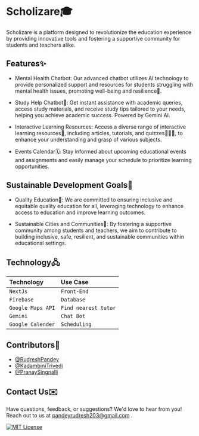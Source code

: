 
# Scholizare🎓

Scholizare is a platform designed to revolutionize the education experience by providing innovative tools and fostering a supportive community for students and teachers alike.


## Features✨

- Mental Health Chatbot: Our advanced chatbot utilizes AI technology to provide personalized support and resources for students struggling with mental health issues, promoting well-being and resilience🤝.
- Study Help Chatbot🤖: Get instant assistance with academic queries, access study materials, and receive study tips tailored to your needs, helping you achieve academic success. Powered by Gemini AI.
- Interactive Learning Resources: Access a diverse range of interactive learning resources📒, including articles, tutorials, and quizzes👩🏻‍💻, to enhance your understanding and grasp of various subjects.

- Events Calendar🗓️: Stay informed about upcoming educational events and assignments and easily manage your schedule to prioritize learning opportunities.



## Sustainable Development Goals🎯

- Quality Education📝: We are committed to ensuring inclusive and equitable quality education for all, leveraging technology to enhance access to education and improve learning outcomes.

- Sustainable Cities and Communities💫: By fostering a supportive community among students and teachers, we aim to contribute to building inclusive, safe, resilient, and sustainable communities within educational settings.


## Technology🖧


| Technology  | Use Case     
| :-------- | :------- 
| `NextJs` | `Front-End` 
| `Firebase` | `Database` 
| `Google Maps API` | `Find nearest tutor`
| `Gemini` | `Chat Bot`
| `Google Calender` | `Scheduling`




## Contributors🤝

- [@RudreshPandey](https://github.com/RudreshPandey203)
- [@KadambiniTrivedi](https://github.com/Kadambini30)
- [@PranaySingnalli](https://github.com/pranaysinganalli)



## Contact Us✉️ 

Have questions, feedback, or suggestions? We'd love to hear from you! Reach out to us at pandeyrudresh203@gmail.com .



[![MIT License](https://img.shields.io/badge/License-MIT-green.svg)](https://choosealicense.com/licenses/mit/)


